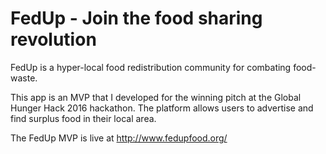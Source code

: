 # FedUp - Join the food sharing revolution
FedUp is a hyper-local food redistribution community for combating food-waste. 

This app is an MVP that I developed for the winning pitch at the Global Hunger Hack 2016 hackathon. The platform allows users to advertise and find surplus food in their local area.

The FedUp MVP is live at http://www.fedupfood.org/
